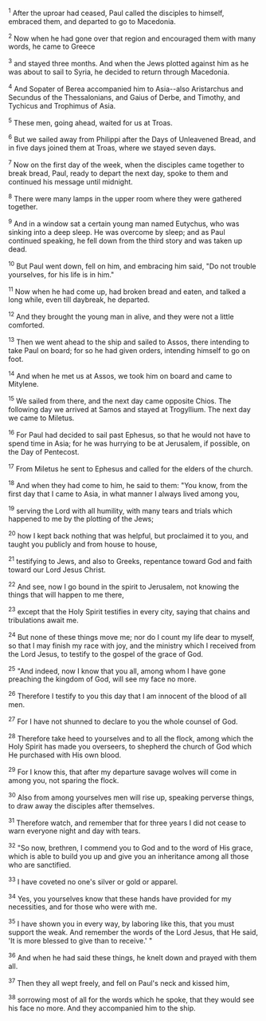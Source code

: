 <sup>1</sup> 
After the uproar had ceased, Paul called the disciples to himself, embraced them, and departed to go to Macedonia. 

<sup>2</sup> 
Now when he had gone over that region and encouraged them with many words, he came to Greece 

<sup>3</sup> 
and stayed three months. And when the Jews plotted against him as he was about to sail to Syria, he decided to return through Macedonia. 

<sup>4</sup> 
And Sopater of Berea accompanied him to Asia--also Aristarchus and Secundus of the Thessalonians, and Gaius of Derbe, and Timothy, and Tychicus and Trophimus of Asia. 

<sup>5</sup> 
These men, going ahead, waited for us at Troas. 

<sup>6</sup> 
But we sailed away from Philippi after the Days of Unleavened Bread, and in five days joined them at Troas, where we stayed seven days.

<sup>7</sup> 
Now on the first day of the week, when the disciples came together to break bread, Paul, ready to depart the next day, spoke to them and continued his message until midnight. 

<sup>8</sup> 
There were many lamps in the upper room where they were gathered together. 

<sup>9</sup> 
And in a window sat a certain young man named Eutychus, who was sinking into a deep sleep. He was overcome by sleep; and as Paul continued speaking, he fell down from the third story and was taken up dead. 

<sup>10</sup> 
But Paul went down, fell on him, and embracing him said, "Do not trouble yourselves, for his life is in him." 

<sup>11</sup> 
Now when he had come up, had broken bread and eaten, and talked a long while, even till daybreak, he departed. 

<sup>12</sup> 
And they brought the young man in alive, and they were not a little comforted.

<sup>13</sup> 
Then we went ahead to the ship and sailed to Assos, there intending to take Paul on board; for so he had given orders, intending himself to go on foot. 

<sup>14</sup> 
And when he met us at Assos, we took him on board and came to Mitylene. 

<sup>15</sup> 
We sailed from there, and the next day came opposite Chios. The following day we arrived at Samos and stayed at Trogyllium. The next day we came to Miletus. 

<sup>16</sup> 
For Paul had decided to sail past Ephesus, so that he would not have to spend time in Asia; for he was hurrying to be at Jerusalem, if possible, on the Day of Pentecost.

<sup>17</sup> 
From Miletus he sent to Ephesus and called for the elders of the church. 

<sup>18</sup> 
And when they had come to him, he said to them: "You know, from the first day that I came to Asia, in what manner I always lived among you, 

<sup>19</sup> 
serving the Lord with all humility, with many tears and trials which happened to me by the plotting of the Jews; 

<sup>20</sup> 
how I kept back nothing that was helpful, but proclaimed it to you, and taught you publicly and from house to house, 

<sup>21</sup> 
testifying to Jews, and also to Greeks, repentance toward God and faith toward our Lord Jesus Christ. 

<sup>22</sup> 
And see, now I go bound in the spirit to Jerusalem, not knowing the things that will happen to me there, 

<sup>23</sup> 
except that the Holy Spirit testifies in every city, saying that chains and tribulations await me. 

<sup>24</sup> 
But none of these things move me; nor do I count my life dear to myself, so that I may finish my race with joy, and the ministry which I received from the Lord Jesus, to testify to the gospel of the grace of God. 

<sup>25</sup> 
"And indeed, now I know that you all, among whom I have gone preaching the kingdom of God, will see my face no more. 

<sup>26</sup> 
Therefore I testify to you this day that I am innocent of the blood of all men. 

<sup>27</sup> 
For I have not shunned to declare to you the whole counsel of God. 

<sup>28</sup> 
Therefore take heed to yourselves and to all the flock, among which the Holy Spirit has made you overseers, to shepherd the church of God which He purchased with His own blood. 

<sup>29</sup> 
For I know this, that after my departure savage wolves will come in among you, not sparing the flock. 

<sup>30</sup> 
Also from among yourselves men will rise up, speaking perverse things, to draw away the disciples after themselves. 

<sup>31</sup> 
Therefore watch, and remember that for three years I did not cease to warn everyone night and day with tears. 

<sup>32</sup> 
"So now, brethren, I commend you to God and to the word of His grace, which is able to build you up and give you an inheritance among all those who are sanctified. 

<sup>33</sup> 
I have coveted no one's silver or gold or apparel. 

<sup>34</sup> 
Yes, you yourselves know that these hands have provided for my necessities, and for those who were with me. 

<sup>35</sup> 
I have shown you in every way, by laboring like this, that you must support the weak. And remember the words of the Lord Jesus, that He said, 'It is more blessed to give than to receive.' " 

<sup>36</sup> 
And when he had said these things, he knelt down and prayed with them all. 

<sup>37</sup> 
Then they all wept freely, and fell on Paul's neck and kissed him, 

<sup>38</sup> 
sorrowing most of all for the words which he spoke, that they would see his face no more. And they accompanied him to the ship.